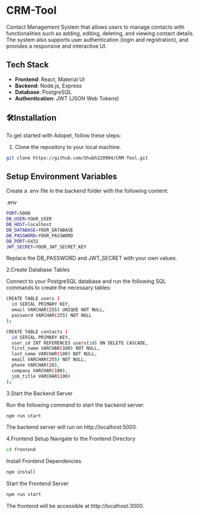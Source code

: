 # CRM-Tool
Contact Management System that allows users to manage contacts with functionalities such as adding, editing, deleting, and viewing contact details. The system also supports user authentication (login and registration), and provides a responsive and interactive UI.

## Tech Stack

- **Frontend**: React, Material UI
- **Backend**: Node.js, Express
- **Database**: PostgreSQL
- **Authentication**: JWT (JSON Web Tokens)
  
## 🛠Installation
To get started with Adopet, follow these steps:

1. Clone the repository to your local machine.

```bash
git clone https://github.com/Shubh220904/CRM-Tool.git
```

## Setup Environment Variables

Create a .env file in the backend folder with the following content:

.env
```bash
PORT=5000
DB_USER=YOUR_USER
DB_HOST=localhost
DB_DATABASE=YOUR_DATABASE
DB_PASSWORD=YOUR_PASSWORD
DB_PORT=5432
JWT_SECRET=YOUR_JWT_SECRET_KEY
```

Replace the DB_PASSWORD and JWT_SECRET with your own values.

2.Create Database Tables

Connect to your PostgreSQL database and run the following SQL commands to create the necessary tables:

```bash
CREATE TABLE users (
  id SERIAL PRIMARY KEY,
  email VARCHAR(255) UNIQUE NOT NULL,
  password VARCHAR(255) NOT NULL
);

CREATE TABLE contacts (
  id SERIAL PRIMARY KEY,
  user_id INT REFERENCES users(id) ON DELETE CASCADE,
  first_name VARCHAR(100) NOT NULL,
  last_name VARCHAR(100) NOT NULL,
  email VARCHAR(255) NOT NULL,
  phone VARCHAR(20),
  company VARCHAR(100),
  job_title VARCHAR(100)
);
```

3.Start the Backend Server

Run the following command to start the backend server:

```bash
npm run start
```

The backend server will run on http://localhost:5000.

4.Frontend Setup
Navigate to the Frontend Directory

```bash
cd frontend
```

Install Frontend Dependencies

```bash
npm install
```

Start the Frontend Server

```bash
npm run start
```

The frontend will be accessible at http://localhost:3000.

 


